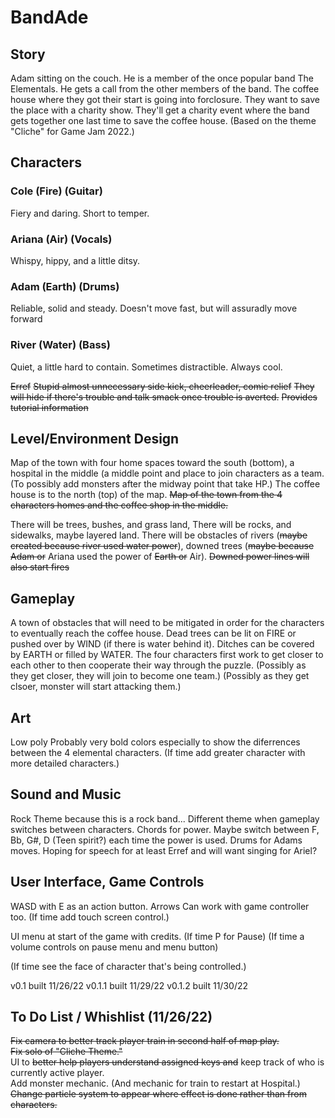 # BandAde

## Story
Adam sitting on the couch. He is a member of the once popular band The Elementals. He gets a call from the other members of the band. The coffee house where they got their start is going into forclosure. They want to save the place with a charity show. They'll get a charity event where the band gets together one last time to save the coffee house.
(Based on the theme "Cliche" for Game Jam 2022.)

## Characters

### Cole (Fire) (Guitar)
Fiery and daring. Short to temper.

### Ariana (Air) (Vocals)
Whispy, hippy, and a little ditsy.

### Adam (Earth) (Drums)
Reliable, solid and steady. Doesn't move fast, but will assuradly move forward

### River (Water) (Bass)
Quiet, a little hard to contain. Sometimes distractible. Always cool.


~~Erref~~
~~Stupid almost unnecessary side kick, cheerleader, comic relief~~
~~They will hide if there's trouble and talk smack once trouble is averted.~~
~~Provides tutorial information~~

## Level/Environment Design

Map of the town with four home spaces toward the south (bottom), a hospital in the middle (a middle point and place to join characters as a team. (To possibly add monsters after the midway point that take HP.)
The coffee house is to the north (top) of the map.
~~Map of the town from the 4 characters homes and the coffee shop in the middle.~~

There will be trees, bushes, and grass land,
There will be rocks, and sidewalks, maybe layered land.
There will be obstacles of rivers (~~maybe created because river used water power~~), downed trees (~~maybe because Adam or~~ Ariana used the power of ~~Earth or~~ Air).
~~Downed power lines will also start fires~~

## Gameplay

A town of obstacles that will need to be mitigated in order for the characters to eventually reach the coffee house.
Dead trees can be lit on FIRE or pushed over by WIND (if there is water behind it).
Ditches can be covered by EARTH or filled by WATER.
The four characters first work to get closer to each other to then cooperate their way through the puzzle.
(Possibly as they get closer, they will join to become one team.)
(Possibly as they get clsoer, monster will start attacking them.)

## Art

Low poly 
Probably very bold colors especially to show the diferrences between the 4 elemental characters.
(If time add greater character with more detailed characters.)

## Sound and Music

Rock Theme because this is a rock band... Different theme when gameplay switches between characters. Chords for power. Maybe switch between F, Bb, G#, D (Teen spirit?) each time the power is used. Drums for Adams moves.
Hoping for speech for at least Erref and will want singing for Ariel?

## User Interface, Game Controls
 WASD with E as an action button.
Arrows
Can work with game controller too.
(If time add touch screen control.)

UI menu at start of the game with credits.
(If time P for Pause)
(If time a volume controls on pause menu and menu button)

(If time see the face of character that's being controlled.)


v0.1 built 11/26/22
v0.1.1 built 11/29/22
v0.1.2 built 11/30/22

## To Do List / Whishlist (11/26/22)  
~~Fix camera to better track player train in second half of map play.~~  
~~Fix solo of "Cliche Theme."~~   
UI to ~~better help players understand assigned keys and~~ keep track of who is currently active player.  
Add monster mechanic. (And mechanic for train to restart at Hospital.)  
~~Change particle system to appear where effect is done rather than from characters.~~
